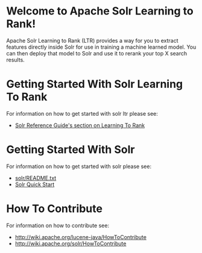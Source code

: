 Welcome to Apache Solr Learning to Rank!
========

Apache Solr Learning to Rank (LTR) provides a way for you to extract features
directly inside Solr for use in training a machine learned model.  You can then
deploy that model to Solr and use it to rerank your top X search results.

# Getting Started With Solr Learning To Rank

For information on how to get started with solr ltr please see:
 * [Solr Reference Guide's section on Learning To Rank](https://lucene.apache.org/solr/guide/learning-to-rank.html)

# Getting Started With Solr

For information on how to get started with solr please see:
 * [solr/README.txt](../../README.txt)
 * [Solr Quick Start](http://lucene.apache.org/solr/quickstart.html)

# How To Contribute

For information on how to contribute see:
 * http://wiki.apache.org/lucene-java/HowToContribute
 * http://wiki.apache.org/solr/HowToContribute
